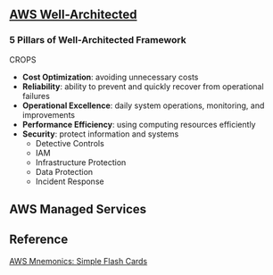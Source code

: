 

## [AWS Well-Architected](https://aws.amazon.com/architecture/well-architected/)

### 5 Pillars of Well-Architected Framework

CROPS

* **Cost Optimization**: avoiding unnecessary costs
* **Reliability**: ability to prevent and quickly recover from operational failures
* **Operational Excellence**: daily system operations, monitoring, and improvements
* **Performance Efficiency**:  using computing resources efficiently
* **Security**: protect information and systems
  * Detective Controls
  * IAM
  * Infrastructure Protection
  * Data Protection
  * Incident Response

## AWS Managed Services

## Reference

[AWS Mnemonics: Simple Flash Cards](https://awsnewbies.com/aws-mnemonics/)